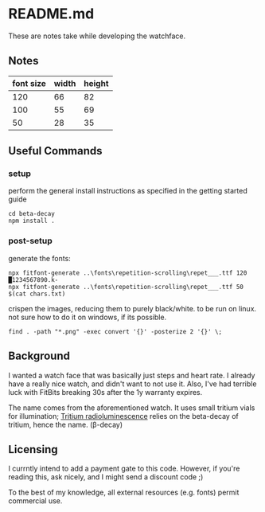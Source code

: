 # README.md

These are notes take while developing the watchface.

## Notes

| font size | width | height |
| --------- | ----- | ------ |
| 120       | 66    | 82     |
| 100       | 55    | 69     |
| 50        | 28    | 35     |

## Useful Commands

### setup

perform the general install instructions as specified in the getting started guide

    cd beta-decay
    npm install .

### post-setup

generate the fonts:

    npx fitfont-generate ..\fonts\repetition-scrolling\repet___.ttf 120 █1234567890.k-
    npx fitfont-generate ..\fonts\repetition-scrolling\repet___.ttf 50 $(cat chars.txt)

crispen the images, reducing them to purely black/white. to be run on linux. not sure how to do it on windows, if its possible.

    find . -path "*.png" -exec convert '{}' -posterize 2 '{}' \;

## Background

I wanted a watch face that was basically just steps and heart rate. I already have a really nice watch, and didn't want to not use it. Also, I've had terrible luck with FitBits breaking 30s after the 1y warranty expires.

The name comes from the aforementioned watch. It uses small tritium vials for illumination; [Tritium radioluminescence](https://en.wikipedia.org/wiki/Tritium_radioluminescence) relies on the beta-decay of tritium, hence the name. (β-decay)

## Licensing

I currntly intend to add a payment gate to this code.  However, if you're reading this, ask nicely, and I might send a discount code ;)

To the best of my knowledge, all external resources (e.g. fonts) permit commercial use.